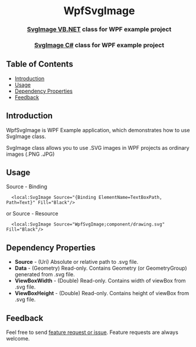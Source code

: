<h1 align="center"> WpfSvgImage </h1>
<h3 align="center"> <a href="../../blob/master/WpfSvgImageVBNet/SvgImage.vb">SvgImage VB.NET</a> class for WPF example project</h3>
<h3 align="center"> <a href="../../blob/master/WpfSvgImageCSharp/SvgImage.cs">SvgImage C#</a> class for WPF example project</h3>

## Table of Contents

- [Introduction](#introduction)
- [Usage](#usage)
- [Dependency Properties](#dependency-properties)
- [Feedback](#feedback)


## Introduction

WpfSvgImage is WPF Example application, which demonstrates how to use SvgImage class.

SvgImage class allows you to use .SVG images in WPF projects as ordinary images (.PNG .JPG)

## Usage

Source - Binding
```XAML
  <local:SvgImage Source="{Binding ElementName=TextBoxPath, Path=Text}" Fill="Black"/>
```
or Source - Resource
```XAML
  <local:SvgImage Source="WpfSvgImage;component/drawing.svg" Fill="Black"/>
```

## Dependency Properties

* **Source** - (Uri) Absolute or relative path to .svg file.
* **Data** - (Geometry) Read-only. Contains Geometry (or GeometryGroup) generated from .svg file.
* **ViewBoxWidth** - (Double) Read-only. Contains width of viewBox from .svg file.
* **ViewBoxHeight** - (Double) Read-only. Contains height of viewBox from .svg file.

## Feedback

Feel free to send [feature request or issue](../../issues). Feature requests are always welcome.

